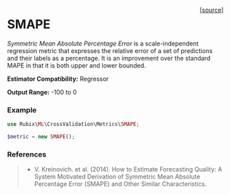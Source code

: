 <span style="float:right;"><a href="https://github.com/RubixML/RubixML/blob/master/src/CrossValidation/Metrics/SMAPE.php">[source]</a></span>

# SMAPE
*Symmetric Mean Absolute Percentage Error* is a scale-independent regression metric that expresses the relative error of a set of predictions and their labels as a percentage. It is an improvement over the standard MAPE in that it is both upper and lower bounded.

**Estimator Compatibility:** Regressor

**Output Range:** -100 to 0

### Example
```php
use Rubix\ML\CrossValidation\Metrics\SMAPE;

$metric = new SMAPE();
```

### References
>- V. Kreinovich. et al. (2014). How to Estimate Forecasting Quality: A System Motivated Derivation of Symmetric Mean Absolute Percentage Error (SMAPE) and Other Similar Characteristics.